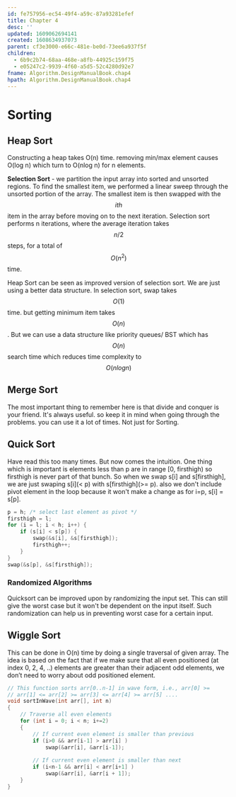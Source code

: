 ```yaml
---
id: fe757956-ec54-49f4-a59c-87a93281efef
title: Chapter 4
desc: ''
updated: 1609062694141
created: 1608634937073
parent: cf3e3000-e66c-481e-be0d-73ee6a937f5f
children:
  - 6b9c2b74-68aa-468e-a8fb-44925c159f75
  - e05247c2-9939-4f60-a5d5-52c4280d92e7
fname: Algorithm.DesignManualBook.chap4
hpath: Algorithm.DesignManualBook.chap4
---
```

# Sorting

## Heap Sort

Constructing a heap takes O(n) time. removing min/max element causes O(log n) which turn to O(nlog n) for n elements. 

**Selection Sort** - we partition the input array into sorted and unsorted regions. To find the smallest item, we performed a linear sweep through the unsorted portion of the array. The smallest item is then swapped with the $$ith$$ item in the array before moving on to the next iteration. Selection sort performs n iterations, where the average iteration takes $$n/2$$ steps, for a total of $$O(n^2)$$ time. 

Heap Sort can be seen as improved version of selection sort. We are just using a better data structure. In selection sort, swap takes $$O(1)$$ time. but getting minimum item takes $$O(n)$$. But we can use a data structure like priority queues/ BST which has $$O(n)$$ search time which reduces time complexity to $$O(nlog n)$$ 

## Merge Sort

The most important thing to remember here is that divide and conquer is your friend. It's always useful. so keep it in mind when going through the problems. you can use it a lot of times. Not just for Sorting.

## Quick Sort

Have read this too many times. But now comes the intuition. One thing which is important is elements less than p are in range \[0, firsthigh) so firsthigh is never part of that bunch. So when we swap s[i] and s[firsthigh], we are just swaping s[i]\(&lt; p) with s[firsthigh]\(>= p). also we don't include pivot element in the loop because it won't make a change as for i=p, s[i] = s[p].

```c
p = h; /* select last element as pivot */
firsthigh = l;
for (i = l; i < h; i++) {
    if (s[i] < s[p]) {
        swap(&s[i], &s[firsthigh]);
        firsthigh++;
    }
}
swap(&s[p], &s[firsthigh]);
```

### Randomized Algorithms

Quicksort can be improved upon by randomizing the input set. This can still give the worst case but it won't be dependent on the input itself. Such randomization can help us in preventing worst case for a certain input.

## Wiggle Sort

This can be done in O(n) time by doing a single traversal of given array. The idea is based on the fact that if we make sure that all even positioned (at index 0, 2, 4, ..) elements are greater than their adjacent odd elements, we don’t need to worry about odd positioned element. 

```cpp
// This function sorts arr[0..n-1] in wave form, i.e., arr[0] >=  
// arr[1] <= arr[2] >= arr[3] <= arr[4] >= arr[5] .... 
void sortInWave(int arr[], int n) 
{ 
    // Traverse all even elements 
    for (int i = 0; i < n; i+=2) 
    { 
        // If current even element is smaller than previous 
        if (i>0 && arr[i-1] > arr[i] ) 
            swap(&arr[i], &arr[i-1]); 
  
        // If current even element is smaller than next 
        if (i<n-1 && arr[i] < arr[i+1] ) 
            swap(&arr[i], &arr[i + 1]); 
    } 
}
```


